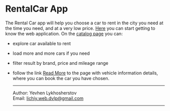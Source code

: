 # RentalCar App

The Rental Car app will help you choose a car to rent in the city you need at
the time you need, and at a very low price.
[Here](https://rental-car-nine-pi.vercel.app/) you can start getting to know the
web application. On the
[catalog page](https://rental-car-nine-pi.vercel.app/catalog) you can:

- explore car available to rent
- load more and more cars if you need
- filter result by brand, price and mileage range
- follow the link
  [Read More](https://rental-car-nine-pi.vercel.app/catalog/e7ffb97e-9fe4-44f1-ae73-34e308afa82d)
  to the page with vehicle information details, where you can book the car you
  have chosen.

  ***

  Author: Yevhen Lykhosherstov </br> Email: lichiy.web.dvlp@gmail.com

  ***
